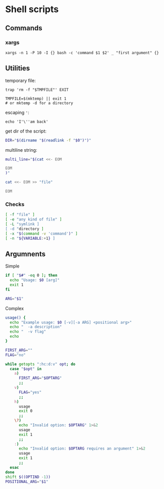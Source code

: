 Shell scripts
=============

Commands
--------

### xargs

```
xargs -n 1 -P 10 -I {} bash -c 'command $1 $2' _ "first argument" {}
```


Utilities
---------

temporary file:
```
trap 'rm -f "$TMPFILE"' EXIT

TMPFILE=$(mktemp) || exit 1
# or mktemp -d for a directory
```

escaping `'`:

```
echo 'I'\''am back'
```

get dir of the script:

```bash
DIR="$(dirname "$(readlink -f "$0")")"
```

multiline string:
```bash
multi_line="$(cat <<- EOM

EOM
)"

cat <<- EOM >> "file"

EOM
```

### Checks

```bash
[ -f "file" ]
[ -e "any kind of file" ]
[ -L "symlink ]
[ -d "directory ]
[ -x "$(command -v 'command')" ]
[ -n "${VARIABLE:+1} ]
```

Argumnents
----------

Simple

```bash
if [ "$#" -eq 0 ]; then
  echo "Usage: $0 [arg]"
  exit 1
fi

ARG="$1"
```

Complex

```bash
usage() {
  echo "Example usage: $0 [-v][-a ARG] <positional arg>"
  echo "  -a description"
  echo "  -v flag"
  echo
}

FIRST_ARG=""
FLAG="no"

while getopts ":hc:d:v" opt; do
  case "$opt" in
    a)
      FIRST_ARG="$OPTARG"
      ;;
    v)
      FLAG="yes"
      ;;
    h)
      usage
      exit 0
      ;;
    \?)
      echo "Invalid option: $OPTARG" 1>&2
      usage
      exit 1
      ;;
    :)
      echo "Invalid option: $OPTARG requires an argument" 1>&2
      usage
      exit 1
      ;;
  esac
done
shift $((OPTIND -1))
POSITIONAL_ARG="$1"
```

